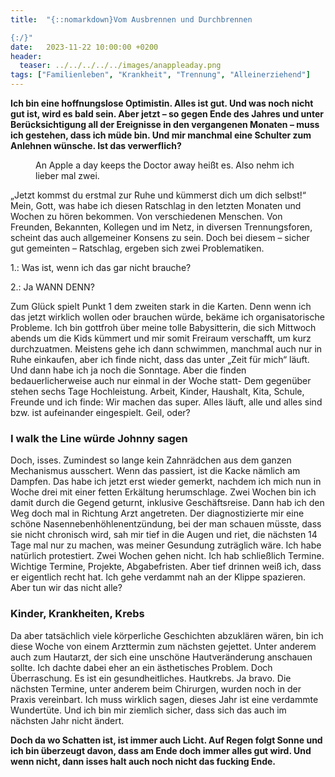 ```yaml
---
title:  "{::nomarkdown}Vom Ausbrennen und Durchbrennen

{:/}"
date:   2023-11-22 10:00:00 +0200
header:
  teaser: ../../../../../images/anappleaday.png
tags: ["Familienleben", "Krankheit", "Trennung", "Alleinerziehend"]
---
```


**Ich bin eine hoffnungslose Optimistin. Alles ist gut. Und was noch nicht gut ist, wird es bald sein. Aber jetzt – so gegen Ende des Jahres und unter Berücksichtigung all der Ereignisse in den vergangenen Monaten – muss ich gestehen, dass ich müde bin. Und mir manchmal eine Schulter zum Anlehnen wünsche. Ist das verwerflich?**

<figure>
  <img src="../../../../../images/anappleaday.png" alt="">
  <figcaption>An Apple a day keeps the Doctor away heißt es. Also nehm ich lieber mal zwei.</figcaption>
</figure>      

„Jetzt kommst du erstmal zur Ruhe und kümmerst dich um dich selbst!“ Mein, Gott, was habe ich diesen Ratschlag in den letzten Monaten und Wochen zu hören bekommen. Von verschiedenen Menschen. Von Freunden, Bekannten, Kollegen und im Netz, in diversen Trennungsforen, scheint das auch allgemeiner Konsens zu sein. Doch bei diesem – sicher gut gemeinten – Ratschlag, ergeben sich zwei Problematiken. 

1.: Was ist, wenn ich das gar nicht brauche?

2.: Ja WANN DENN?

Zum Glück spielt Punkt 1 dem zweiten stark in die Karten. Denn wenn ich das jetzt wirklich wollen oder brauchen würde, bekäme ich organisatorische Probleme. Ich bin gottfroh über meine tolle Babysitterin, die sich Mittwoch abends um die Kids kümmert und mir somit Freiraum verschafft, um kurz durchzuatmen. Meistens gehe ich dann schwimmen, manchmal auch nur in Ruhe einkaufen, aber ich finde nicht, dass das unter „Zeit für mich“ läuft. Und dann habe ich ja noch die Sonntage. Aber die finden bedauerlicherweise auch nur einmal in der Woche statt- Dem gegenüber stehen sechs Tage Hochleistung. Arbeit, Kinder, Haushalt, Kita, Schule, Freunde und ich finde: Wir machen das super. Alles läuft, alle und alles sind bzw. ist aufeinander eingespielt. Geil, oder?

<h3>I walk the Line würde Johnny sagen</h3>
Doch, isses. Zumindest so lange kein Zahnrädchen aus dem ganzen Mechanismus ausschert. Wenn das passiert, ist die Kacke nämlich am Dampfen. Das habe ich jetzt erst wieder gemerkt, nachdem ich mich nun in Woche drei mit einer fetten Erkältung herumschlage. Zwei Wochen bin ich damit durch die Gegend geturnt, inklusive Geschäftsreise. Dann hab ich den Weg doch mal in Richtung Arzt angetreten. Der diagnostizierte mir eine schöne Nasennebenhöhlenentzündung, bei der man schauen müsste, dass sie nicht chronisch wird, sah mir tief in die Augen und riet, die nächsten 14 Tage mal nur zu machen, was meiner Gesundung zuträglich wäre. Ich habe natürlich protestiert. Zwei Wochen gehen nicht. Ich hab schließlich Termine. Wichtige Termine, Projekte, Abgabefristen. Aber tief drinnen weiß ich, dass er eigentlich recht hat. Ich gehe verdammt nah an der Klippe spazieren. Aber tun wir das nicht alle?

<h3>Kinder, Krankheiten, Krebs</h3>
Da aber tatsächlich viele körperliche Geschichten abzuklären wären, bin ich diese Woche von einem Arzttermin zum nächsten gejettet. Unter anderem auch zum Hautarzt, der sich eine unschöne Hautveränderung anschauen sollte. Ich dachte dabei eher an ein ästhetisches Problem. Doch Überraschung. Es ist ein gesundheitliches. Hautkrebs. Ja bravo. Die nächsten Termine, unter anderem beim Chirurgen, wurden noch in der Praxis vereinbart. Ich muss wirklich sagen, dieses Jahr ist eine verdammte Wundertüte. Und ich bin mir ziemlich sicher, dass sich das auch im nächsten Jahr nicht ändert. 

<b>Doch da wo Schatten ist, ist immer auch Licht. Auf Regen folgt Sonne und ich bin überzeugt davon, dass am Ende doch immer alles gut wird. Und wenn nicht, dann isses halt auch noch nicht das fucking Ende.</b>



 






 

 





 









 















 















 

 





 

  


 
 
 
 


   


 



 






 






 


 
 






















 








 

   



















  












 






 





  


  






					 


 
 








